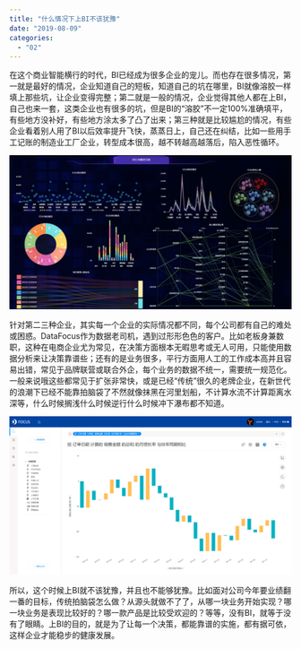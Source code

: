```yaml
---
title: "什么情况下上BI不该犹豫"
date: "2019-08-09"
categories: 
  - "02"
---
```


在这个商业智能横行的时代，BI已经成为很多企业的宠儿。而也存在很多情况，第一就是最好的情况，企业知道自己的短板，知道自己的坑在哪里，BI就像溶胶一样填上那些坑，让企业变得完整；第二就是一般的情况，企业觉得其他人都在上BI，自己也来一套，这类企业也有很多的坑，但是BI的“溶胶”不一定100%准确填平，有些地方没补好，有些地方涂太多了凸了出来；第三种就是比较尴尬的情况，有些企业看着别人用了BI以后效率提升飞快，蒸蒸日上，自己还在纠结，比如一些用手工记账的制造业工厂企业，转型成本很高，越不转越高越落后，陷入恶性循环。

![](images/word-image-431.png)

针对第二三种企业，其实每一个企业的实际情况都不同，每个公司都有自己的难处或困惑。DataFocus作为数据老司机，遇到过形形色色的客户。比如老板身兼数职，这种在电商企业尤为常见，在决策方面根本无暇思考或无人可用，只能使用数据分析来让决策靠谱些；还有的是业务很多，平行方面用人工的工作成本高并且容易出错，常见于品牌联营或联合外企，每个业务的数据不统一，需要统一规范化。一般来说哦这些都常见于扩张非常快，或是已经“传统”很久的老牌企业，在新世代的浪潮下已经不能靠拍脑袋了不然就像抹黑在河里划船，不计算水流不计算距离水深等，什么时候搁浅什么时候逆行什么时候冲下瀑布都不知道。

![](images/word-image-344.png)

所以，这个时候上BI就不该犹豫，并且也不能够犹豫。比如面对公司今年要业绩翻一番的目标，传统拍脑袋怎么做？从源头就做不了了，从哪一块业务开始实现？哪一块业务是表现比较好的？哪一款产品是比较受欢迎的？等等，没有BI，就等于没有了眼睛。上BI的目的，就是为了让每一个决策，都能靠谱的实施，都有据可依，这样企业才能稳步的健康发展。
